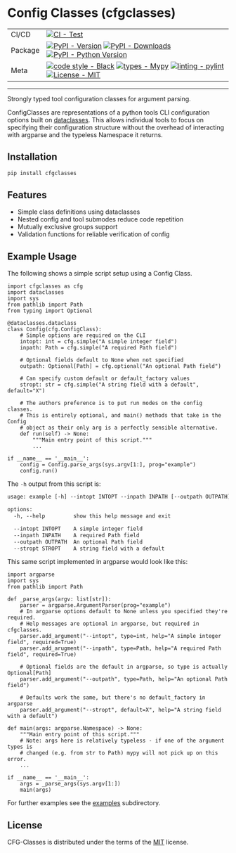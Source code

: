 # Config Classes (cfgclasses)

| | |
| --- | --- |
| CI/CD | [![CI - Test](https://github.com/ollij93/cfgclasses/actions/workflows/python.yml/badge.svg)](https://github.com/ollij93/cfgclasses/actions/workflows/python.yml) |
| Package | [![PyPI - Version](https://img.shields.io/pypi/v/cfgclasses.svg?logo=pypi&label=PyPI&logoColor=gold)](https://pypi.org/project/cfgclasses/) [![PyPI - Downloads](https://img.shields.io/pypi/dm/cfgclasses.svg?color=blue&label=Downloads&logo=pypi&logoColor=gold)](https://pypi.org/project/cfgclasses/) [![PyPI - Python Version](https://img.shields.io/pypi/pyversions/cfgclasses.svg?logo=python&label=Python&logoColor=gold)](https://pypi.org/project/cfgclasses/) |
| Meta | [![code style - Black](https://img.shields.io/badge/code%20style-black-000000.svg)](https://github.com/psf/black) [![types - Mypy](https://img.shields.io/badge/types-Mypy-blue.svg)](https://github.com/python/mypy) [![linting - pylint](https://img.shields.io/badge/lint-pylint-blue.svg)](https://github.com/pylint-dev/pylint) [![License - MIT](https://img.shields.io/badge/license-MIT-9400d3.svg)](https://spdx.org/licenses/) |

-----

Strongly typed tool configuration classes for argument parsing.

ConfigClasses are representations of a python tools CLI configuration options built on [dataclasses](https://docs.python.org/3/library/dataclasses.html). This allows individual tools to focus on specifying their configuration structure without the overhead of interacting with argparse and the typeless Namespace it returns.

## Installation

```sh
pip install cfgclasses
```

## Features

* Simple class definitions using dataclasses
* Nested config and tool submodes reduce code repetition
* Mutually exclusive groups support
* Validation functions for reliable verification of config

## Example Usage

The following shows a simple script setup using a Config Class.

```python3
import cfgclasses as cfg
import dataclasses
import sys
from pathlib import Path
from typing import Optional

@dataclasses.dataclass
class Config(cfg.ConfigClass):
    # Simple options are required on the CLI
    intopt: int = cfg.simple("A simple integer field")
    inpath: Path = cfg.simple("A required Path field")

    # Optional fields default to None when not specified
    outpath: Optional[Path] = cfg.optional("An optional Path field")

    # Can specify custom default or default_factory values
    stropt: str = cfg.simple("A string field with a default", default="X")

    # The authors preference is to put run modes on the config classes.
    # This is entirely optional, and main() methods that take in the Config
    # object as their only arg is a perfectly sensible alternative.
    def run(self) -> None:
        """Main entry point of this script."""
        ...

if __name__ == '__main__':
    config = Config.parse_args(sys.argv[1:], prog="example")
    config.run()
```

The `-h` output from this script is:

```txt
usage: example [-h] --intopt INTOPT --inpath INPATH [--outpath OUTPATH] [--stropt STROPT]

options:
  -h, --help         show this help message and exit

  --intopt INTOPT    A simple integer field
  --inpath INPATH    A required Path field
  --outpath OUTPATH  An optional Path field
  --stropt STROPT    A string field with a default
```

This same script implemented in argparse would look like this:

```python3
import argparse
import sys
from pathlib import Path

def _parse_args(argv: list[str]):
    parser = argparse.ArgumentParser(prog="example")
    # In argparse options default to None unless you specified they're required.
    # Help messages are optional in argparse, but required in cfgclasses.
    parser.add_argument("--intopt", type=int, help="A simple integer field", required=True)
    parser.add_arugment("--inpath", type=Path, help="A required Path field", required=True)

    # Optional fields are the default in argparse, so type is actually Optional[Path]
    parser.add_argument("--outpath", type=Path, help="An optional Path field")

    # Defaults work the same, but there's no default_factory in argparse
    parser.add_argument("--stropt", default=X", help="A string field with a default")

def main(args: argparse.Namespace) -> None:
    """Main entry point of this script."""
    # Note: args here is relatively typeless - if one of the argument types is
    # changed (e.g. from str to Path) mypy will not pick up on this error.
    ...

if __name__ == '__main__':
    args = _parse_args(sys.argv[1:])
    main(args)

```

For further examples see the [examples](examples) subdirectory.

## License

CFG-Classes is distributed under the terms of the [MIT](LICENSE) license.
